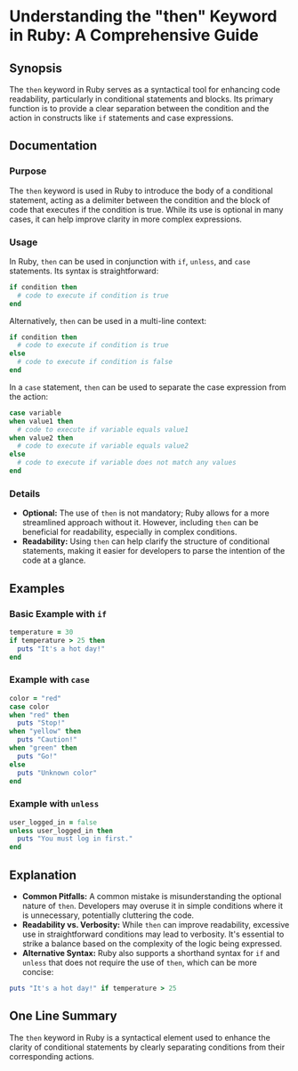<!--
Meta Description: # Understanding the "then" Keyword in Ruby: A Comprehensive Guide ## Synopsis The `then` keyword in Ruby serves as a syntactical tool for enhancing co...
Meta Keywords: then, ruby, code, condition, can
-->

# Understanding the "then" Keyword in Ruby: A Comprehensive Guide

## Synopsis
The `then` keyword in Ruby serves as a syntactical tool for enhancing code readability, particularly in conditional statements and blocks. Its primary function is to provide a clear separation between the condition and the action in constructs like `if` statements and case expressions.

## Documentation
### Purpose
The `then` keyword is used in Ruby to introduce the body of a conditional statement, acting as a delimiter between the condition and the block of code that executes if the condition is true. While its use is optional in many cases, it can help improve clarity in more complex expressions.

### Usage
In Ruby, `then` can be used in conjunction with `if`, `unless`, and `case` statements. Its syntax is straightforward:

```ruby
if condition then
  # code to execute if condition is true
end
```

Alternatively, `then` can be used in a multi-line context:

```ruby
if condition then
  # code to execute if condition is true
else
  # code to execute if condition is false
end
```

In a `case` statement, `then` can be used to separate the case expression from the action:

```ruby
case variable
when value1 then
  # code to execute if variable equals value1
when value2 then
  # code to execute if variable equals value2
else
  # code to execute if variable does not match any values
end
```

### Details
- **Optional:** The use of `then` is not mandatory; Ruby allows for a more streamlined approach without it. However, including `then` can be beneficial for readability, especially in complex conditions.
- **Readability:** Using `then` can help clarify the structure of conditional statements, making it easier for developers to parse the intention of the code at a glance.

## Examples
### Basic Example with `if`
```ruby
temperature = 30
if temperature > 25 then
  puts "It's a hot day!"
end
```

### Example with `case`
```ruby
color = "red"
case color
when "red" then
  puts "Stop!"
when "yellow" then
  puts "Caution!"
when "green" then
  puts "Go!"
else
  puts "Unknown color"
end
```

### Example with `unless`
```ruby
user_logged_in = false
unless user_logged_in then
  puts "You must log in first."
end
```

## Explanation
- **Common Pitfalls:** A common mistake is misunderstanding the optional nature of `then`. Developers may overuse it in simple conditions where it is unnecessary, potentially cluttering the code.
- **Readability vs. Verbosity:** While `then` can improve readability, excessive use in straightforward conditions may lead to verbosity. It's essential to strike a balance based on the complexity of the logic being expressed.
- **Alternative Syntax:** Ruby also supports a shorthand syntax for `if` and `unless` that does not require the use of `then`, which can be more concise:

```ruby
puts "It's a hot day!" if temperature > 25
```

## One Line Summary
The `then` keyword in Ruby is a syntactical element used to enhance the clarity of conditional statements by clearly separating conditions from their corresponding actions.